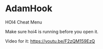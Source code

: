 # AdamHook
HOI4 Cheat Menu

Make sure hoi4 is running before you open it.

Video for it: https://youtu.be/F2zQM159EzQ
